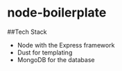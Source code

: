 node-boilerplate
================

##Tech Stack 

- Node with the Express framework
- Dust for templating
- MongoDB for the database
